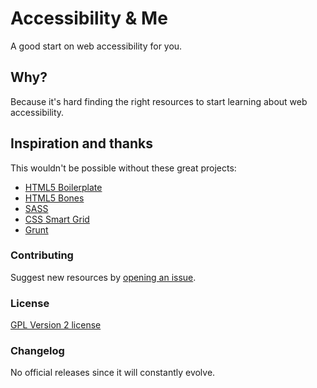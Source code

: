 # Accessibility & Me

A good start on web accessibility for you.

## Why?

Because it's hard finding the right resources to start learning about web accessibility.

## Inspiration and thanks

This wouldn't be possible without these great projects:

* [HTML5 Boilerplate](http://html5boilerplate.com/)
* [HTML5 Bones](http://html5bones.com/)
* [SASS](http://sass-lang.com/)
* [CSS Smart Grid](http://dryan.github.io/css-smart-grid/)
* [Grunt](http://gruntjs.com/)

### Contributing

Suggest new resources by [opening an issue](https://github.com/davidakennedy/a11y.me/issues).

### License

[GPL Version 2 license](http://www.gnu.org/licenses/gpl-2.0.html)

### Changelog

No official releases since it will constantly evolve.